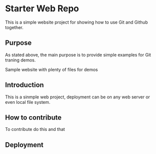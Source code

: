 # Starter Web Repo

This is a simple website project for showing how to use Git and Github together.

## Purpose

As stated above, the main purpose is to provide simple examples for Git traning demos.

Sample website with plenty of files for demos

## Introduction
This is a sinmple web project, deployment can be on any web server or even local file system.

## How to contribute

To contribute do this and that

## Deployment
